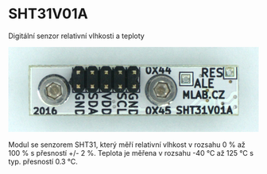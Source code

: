 
# SHT31V01A

Digitální senzor relativní vlhkosti a teploty

![SHT31V01A](DOC/SRC/img/SHT31V01A_top_big.jpg)

Modul se senzorem SHT31, který měří relativní vlhkost v rozsahu 0 % až 100 % s přesností +/- 2 %. Teplota je měřena v rozsahu -40 °C až 125 °C s typ. přesností 0.3 °C.
            